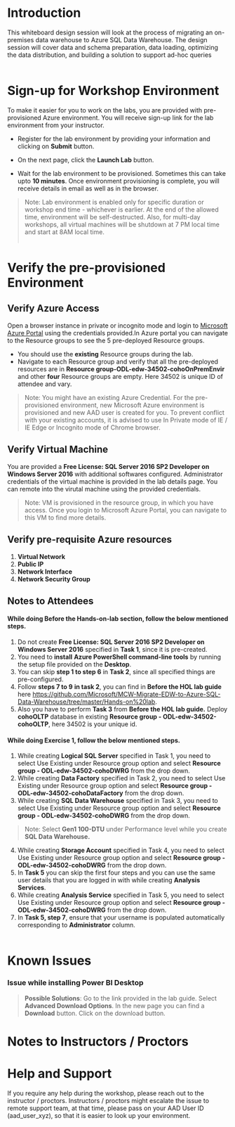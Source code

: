 # Introduction
This whiteboard design session will look at the process of migrating an on-premises data warehouse to Azure SQL Data Warehouse. The design session will cover data and schema preparation, data loading, optimizing the data distribution, and building a solution to support ad-hoc queries</br></br>
# Sign-up for Workshop Environment

To make it easier for you to work on the labs, you are provided with pre-provisioned Azure environment. You will receive sign-up link for the lab environment from your instructor. 

* Register for the lab environment by providing your information and clicking on **Submit** button.

* On the next page, click the **Launch Lab** button.
 
* Wait for the lab environment to be provisioned. Sometimes this can take upto **10 minutes**. Once environment provisioning is complete, you will receive details in email as well as in the browser.
 
 > Note: Lab environment is enabled only for specific duration or workshop end time - whichever is earlier. At the end of the allowed time, environment will be self-destructed. Also, for multi-day workshops, all virtual machines will be shutdown at 7 PM local time and start at 8AM local time.</br></br>

# Verify the pre-provisioned Environment

## Verify Azure Access

Open a browser instance in private or incognito mode and login to [Microsoft Azure Portal](https://portal.azure.com) using the credentials provided.In Azure portal you can navigate to the Resource groups to see the 5 pre-deployed Resource groups.
* You should use the **existing** Resource groups during the lab.
* Navigate to each Resource group and verify that all the pre-deployed resources are in **Resource group-ODL-edw-34502-cohoOnPremEnvir** and other **four** Resource groups are empty. Here 34502 is unique ID of attendee and vary.

> Note: You might have an existing Azure Credential. For the pre-provisioned environment, new Microsoft Azure environment is provisioned and new AAD user is created for you. To prevent conflict with your existing accounts, it is advised to use In Private mode of IE / IE Edge or Incognito mode of Chrome browser.

## Verify Virtual Machine
You are provided a **Free License: SQL Server 2016 SP2 Developer on Windows Server 2016** with additional softwares configured. Administrator credentials of the virtual machine is provided in the lab details page. You can remote into the virutal machine using the provided credentials.


> Note: VM is provisioned in the resource group, in which you have access. Once you login to Microsoft Azure Portal, you can navigate to this VM to find more details.
## Verify pre-requisite Azure resources 
1. **Virtual Network**
2. **Public IP**
3. **Network Interface**
4. **Network Security Group** 

## Notes to Attendees
#### While doing **Before the Hands-on-lab** section, follow the below mentioned steps.
1. Do not create **Free License: SQL Server 2016 SP2 Developer on Windows Server 2016** specified in **Task 1**, since it is pre-created.
2. You need to **install** **Azure PowerShell command-line tools** by running the setup file provided on the **Desktop**.
3. You can skip **step 1 to step 6** in **Task 2**, since all specified things are pre-configured.</br>
4. Follow **steps 7 to 9**  **in task 2**, you can find in **Before the HOL lab guide** here https://github.com/Microsoft/MCW-Migrate-EDW-to-Azure-SQL-Data-Warehouse/tree/master/Hands-on%20lab.
5. Also you have to perform **Task 3** from **Before the HOL lab guide.** Deploy **cohoOLTP** database in existing **Resource group - ODL-edw-34502-cohoOLTP**, here 34502 is your unique id.
#### While doing **Exercise 1**, follow the below mentioned steps.
1. While creating **Logical SQL Server** specified in Task 1, you need to select Use Existing under Resource group option and select **Resource group - ODL-edw-34502-cohoDWRG** from the drop down.
2. While creating **Data Factory** specified in Task 2, you need to select Use Existing under Resource group option and select **Resource group - ODL-edw-34502-cohoDataFactory** from the drop down.
3. While creating **SQL Data Warehouse** specified in Task 3, you need to select Use Existing under Resource group option and select **Resource group - ODL-edw-34502-cohoDWRG** from the drop down.
 > Note: Select **Gen1 100-DTU** under Performance level while you create **SQL Data Warehouse.**
4. While creating **Storage Account** specified in Task 4, you need to select Use Existing under Resource group option and select **Resource group - ODL-edw-34502-cohoDWRG** from the drop down.
5. In **Task 5** you can skip the first four steps and you can use the same user details that you are logged in with while creating **Analysis Services**.
6. While creating **Analysis Service** specified in Task 5, you need to select Use Existing under Resource group option and select **Resource group - ODL-edw-34502-cohoDWRG** from the drop down.
7. In **Task 5, step 7**, ensure that your username is populated automatically corresponding to **Administrator** column.</br></br>
# Known Issues
### Issue while installing Power BI Desktop

> **Possible Solutions**:
Go to the link provided in the lab guide. Select **Advanced Download Options**. In the new page you can find a **Download** button. Click on the download button. 

# Notes to Instructors / Proctors

# Help and Support

If you require any help during the workshop, please reach out to the instructor / proctors. Instructors / proctors might escalate the issue to remote support team, at that time, please pass on your AAD User ID (aad_user_xyz), so that it is easier to look up your environment.
